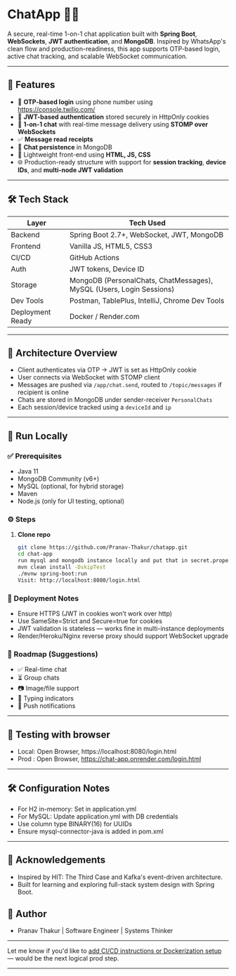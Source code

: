 # ChatApp 📱💬

A secure, real-time 1-on-1 chat application built with **Spring Boot**, **WebSockets**, **JWT authentication**, and **MongoDB**. Inspired by WhatsApp's clean flow and production-readiness, this app supports OTP-based login, active chat tracking, and scalable WebSocket communication.

---

## 🚀 Features

- 📲 **OTP-based login** using phone number using https://console.twilio.com/
- 🔐 **JWT-based authentication** stored securely in HttpOnly cookies
- 💬 **1-on-1 chat** with real-time message delivery using **STOMP over WebSockets**
- ✅ **Message read receipts**
- 💾 **Chat persistence** in MongoDB
- 📂 Lightweight front-end using **HTML, JS, CSS**
- 🌐 Production-ready structure with support for **session tracking**, **device IDs**, and **multi-node JWT validation**

---

## 🛠️ Tech Stack

| Layer            | Tech Used                                                       |
|------------------|-----------------------------------------------------------------|
| Backend          | Spring Boot 2.7+, WebSocket, JWT, MongoDB                       |
| Frontend         | Vanilla JS, HTML5, CSS3                                         |
| CI/CD            | GitHub Actions                                                  |
| Auth             | JWT tokens, Device ID                                   |
| Storage          | MongoDB (PersonalChats, ChatMessages), MySQL (Users, Login Sessions) |
| Dev Tools        | Postman, TablePlus, IntelliJ, Chrome Dev Tools                  |
| Deployment Ready | Docker / Render.com                                             |

---

## 🔑 Architecture Overview

- Client authenticates via OTP → JWT is set as HttpOnly cookie
- User connects via WebSocket with STOMP client
- Messages are pushed via `/app/chat.send`, routed to `/topic/messages` if recipient is online
- Chats are stored in MongoDB under sender-receiver `PersonalChats`
- Each session/device tracked using a `deviceId` and `ip`

---

## 🚦 Run Locally

### ✅ Prerequisites
- Java 11
- MongoDB Community (v6+)
- MySQL (optional, for hybrid storage)
- Maven
- Node.js (only for UI testing, optional)

### ⚙️ Steps

1. **Clone repo**
   ```bash
   git clone https://github.com/Pranav-Thakur/chatapp.git
   cd chat-app
   run mysql and mongodb instance locally and put that in secret.properties
   mvn clean install -DskipTest
   ./mvnw spring-boot:run
   Visit: http://localhost:8080/login.html
   ```

### 📡 Deployment Notes
- Ensure HTTPS (JWT in cookies won’t work over http)
- Use SameSite=Strict and Secure=true for cookies
- JWT validation is stateless — works fine in multi-instance deployments
- Render/Heroku/Nginx reverse proxy should support WebSocket upgrade


### 🎯 Roadmap (Suggestions)
- ✅ Real-time chat
- ⏳ Group chats
- 📷 Image/file support
- 🧠 Typing indicators
- 🔔 Push notifications


---

## 🧪 Testing with browser
- Local: Open Browser, https://localhost:8080/login.html
- Prod : Open Browser, https://chat-app.onrender.com/login.html

---

## 🛠 Configuration Notes
- For H2 in-memory: Set in application.yml
- For MySQL: Update application.yml with DB credentials
- Use column type BINARY(16) for UUIDs
- Ensure mysql-connector-java is added in pom.xml

---

## 🙏 Acknowledgements
- Inspired by HIT: The Third Case and Kafka's event-driven architecture.
- Built for learning and exploring full-stack system design with Spring Boot.

## 📌 Author
- Pranav Thakur | Software Engineer | Systems Thinker
---

Let me know if you'd like to [add CI/CD instructions or Dockerization setup](dr) — would be the next logical prod step.

---
